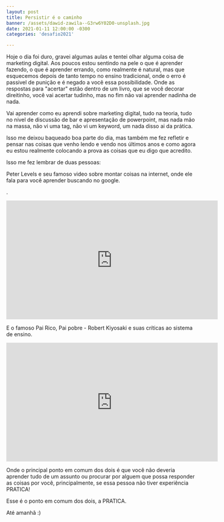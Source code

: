 ```yaml
---
layout: post
title: Persistir é o caminho
banner: /assets/dawid-zawila--G3rw6Y02D0-unsplash.jpg
date: 2021-01-11 12:00:00 -0300
categories: 'desafio2021'

---
```


Hoje o dia foi duro, gravei algumas aulas e tentei olhar alguma coisa de marketing digital. Aos poucos estou sentindo na pele o que é aprender fazendo, o que é aprender errando, como realmente é natural, mas que esquecemos depois de tanto tempo no ensino tradicional, onde o erro é passivel de punição e é negado a você essa possibilidade. Onde as respostas para "acertar" estão dentro de um livro, que se você decorar direitinho, você vai acertar tudinho, mas no fim não vai aprender nadinha de nada.

Vai aprender como eu aprendi sobre marketing digital, tudo na teoria, tudo no nivel de discussão de bar e apresentação de powerpoint, mas nada mão na massa, não vi uma tag, não vi um keyword, um nada disso ai da prática.

Isso me deixou baqueado boa parte do dia, mas também me fez refletir e pensar nas coisas que venho lendo e vendo nos últimos anos e como agora eu estou realmente colocando a prova as coisas que eu digo que acredito.

Isso me fez lembrar de duas pessoas:

Peter Levels  e seu famoso video sobre montar coisas na internet, onde ele fala para você aprender buscando no google.

.

<iframe width="560" height="315" src="https://www.youtube.com/embed/6reLWfFNer0" frameborder="0" allow="accelerometer; autoplay; clipboard-write; encrypted-media; gyroscope; picture-in-picture" allowfullscreen></iframe>

E o famoso Pai Rico, Pai pobre - Robert Kiyosaki e suas críticas ao sistema de ensino.

<iframe width="560" height="315" src="https://www.youtube.com/embed/skZZaMW4dsY" frameborder="0" allow="accelerometer; autoplay; clipboard-write; encrypted-media; gyroscope; picture-in-picture" allowfullscreen></iframe>

Onde o principal ponto em comum dos dois é que você não deveria aprender tudo de um assunto ou procurar por alguem que possa responder as coisas por você, principalmente, se essa pessoa não tiver experiência PRATICA!

Esse é o ponto em comum dos dois, a PRATICA.

Até amanhã :)
